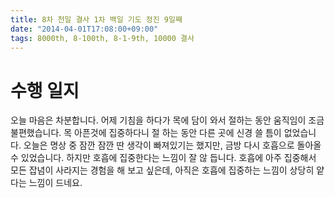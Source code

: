 ```yaml
---
title: 8차 천일 결사 1차 백일 기도 정진 9일째
date: "2014-04-01T17:08:00+09:00"
tags: 8000th, 8-100th, 8-1-9th, 10000 결사
---
```


# 수행 일지

오늘 마음은 차분합니다. 어제 기침을 하다가 목에 담이 와서 절하는 동안 움직임이 조금 불편했습니다. 목 아픈것에 집중하다니 절 하는 동안 다른 곳에 신경 쓸 틈이 없었습니다. 오늘은 명상 중 잠깐 잠깐 딴 생각이 빠져있기는 했지만, 금방 다시 호흡으로 돌아올 수 있었습니다. 하지만 호흡에 집중한다는 느낌이 잘 않 듭니다. 호흡에 아주 집중해서 모든 잡념이 사라지는 경험을 해 보고 싶은데, 아직은 호흡에 집중하는 느낌이 상당히 얕다는 느낌이 드네요.
